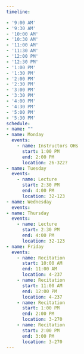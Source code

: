 ```yaml
---
timeline:

- '9:00 AM'
- '9:30 AM'
- '10:00 AM'
- '10:30 AM'
- '11:00 AM'
- '11:30 AM'
- '12:00 PM'
- '12:30 PM'
- '1:00 PM'
- '1:30 PM'
- '2:00 PM'
- '2:30 PM'
- '3:00 PM'
- '3:30 PM'
- '4:00 PM'
- '4:30 PM'
- '5:00 PM'
- '5:30 PM'
schedule:
- name: ""
- name: Monday
  events:
    - name: Instructors OHs
      start: 1:00 PM
      end: 2:00 PM
      location: 26-322?
- name: Tuesday
  events:
    - name: Lecture
      start: 2:30 PM
      end: 4:00 PM
      location: 32-123
- name: Wednesday
  events:
- name: Thursday
  events:
    - name: Lecture
      start: 2:30 PM
      end: 4:00 PM
      location: 32-123
- name: Friday
  events:
    - name: Recitation
      start: 10:00 AM
      end: 11:00 AM
      location: 4-237
    - name: Recitation
      start: 11:00 AM
      end: 12:00 PM
      location: 4-237
    - name: Recitation
      start: 1:00 PM
      end: 2:00 PM
      location: 3-270
    - name: Recitation
      start: 2:00 PM
      end: 3:00 PM
      location: 3-270
---
```

